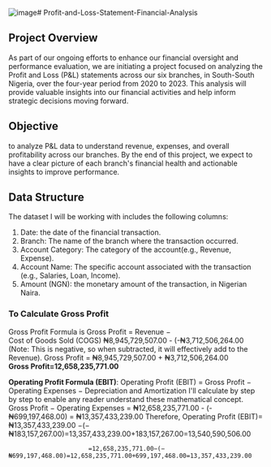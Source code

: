 ![image](https://github.com/user-attachments/assets/6abb2f82-4bd4-44a7-affc-2964d3b9dc3b)# Profit-and-Loss-Statement-Financial-Analysis

## Project Overview
As part of our ongoing efforts to enhance our financial oversight and performance evaluation, we are initiating a project focused on  analyzing the Profit and Loss (P&L) statements across our six branches, in South-South Nigeria, over the four-year period from 2020 to 2023. This analysis will provide valuable  insights into our financial activities and help inform strategic decisions moving forward. 

## Objective 
to analyze P&L data to understand revenue, expenses, and overall profitability across our branches. By the end of this project, we expect to have a clear picture of each branch's financial health and actionable insights to improve performance. 

## Data Structure
The dataset I will be working with includes the following columns:
1. Date: the date of the financial transaction.
2. Branch: The name of the branch where the transaction occurred.
3. Account Category: The category of the account(e.g., Revenue, Expense).
4. Account Name: The specific account associated with the transaction (e.g., Salaries, Loan, Income).
5. Amount (NGN): the monetary amount of the transaction, in Nigerian Naira.


### To Calculate Gross Profit 
Gross Profit Formula is
Gross Profit = Revenue − Cost of Goods Sold (COGS)
    ₦8,945,729,507.00 - (-₦3,712,506,264.00
(Note: This is negative, so when subtracted, it will effectively add to the Revenue).
Gross Profit =  ₦8,945,729,507.00 + ₦3,712,506,264.00
**Gross Profit=12,658,235,771.00**

**Operating Profit Formula (EBIT)**:
Operating Profit (EBIT) = Gross Profit − Operating Expenses − Depreciation and Amortization
I'll calculate by step by step to enable any reader understand these mathematical concept. 
Gross Profit − Operating Expenses =  ₦12,658,235,771.00 - (-₦699,197,468.00) =  ₦13,357,433,239.00 
Therefore, Operating Profit (EBIT)= ₦13,357,433,239.00 −(−₦183,157,267.00)=13,357,433,239.00+183,157,267.00=13,540,590,506.00







                          =12,658,235,771.00−(−₦699,197,468.00)=12,658,235,771.00+699,197,468.00=13,357,433,239.00

